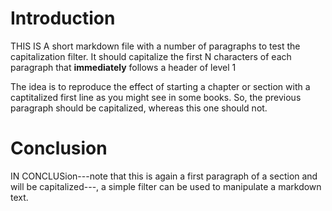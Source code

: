 Introduction
============

THIS IS A short markdown file with a number of paragraphs to test the
capitalization filter. It should capitalize the first N characters of
each paragraph that **immediately** follows a header of level 1

The idea is to reproduce the effect of starting a chapter or section
with a captitalized first line as you might see in some books. So, the
previous paragraph should be capitalized, whereas this one should not.

Conclusion
==========

IN CONCLUSion---note that this is again a first paragraph of a section
and will be capitalized---, a simple filter can be used to manipulate a
markdown text.
